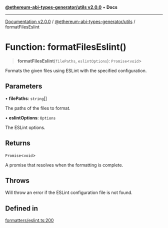 [**@ethereum-abi-types-generator/utils v2.0.0**](../README.md) • **Docs**

***

[Documentation v2.0.0](../../../packages.md) / [@ethereum-abi-types-generator/utils](../README.md) / formatFilesEslint

# Function: formatFilesEslint()

> **formatFilesEslint**(`filePaths`, `eslintOptions`): `Promise`\<`void`\>

Formats the given files using ESLint with the specified configuration.

## Parameters

• **filePaths**: `string`[]

The paths of the files to format.

• **eslintOptions**: `Options`

The ESLint options.

## Returns

`Promise`\<`void`\>

A promise that resolves when the formatting is complete.

## Throws

Will throw an error if the ESLint configuration file is not found.

## Defined in

[formatters/eslint.ts:200](https://github.com/niZmosis/ethereum-abi-types-generator/blob/8be0c174f1ad191b06c4413881733fc6912573c5/packages/utils/src/formatters/eslint.ts#L200)
